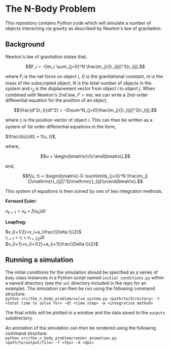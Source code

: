 # The N-Body Problem

This repository contains Python code which will simulate a number of objects interacting via gravity as described by Newton's law of gravitation.

## Background
Newton's law of gravitation states that,

$$F_i = -Gm_i \sum_{j=0}^N \frac{m_j}{|r_{ij}|^3}r_{ij},$$

where $F_i$ is the net force on object $i$, $G$ is the gravitational constant, $m$ is the mass of the subscripted object, $N$ is the total number of objects in the system and $r_{ij}$ is the displacement vector from object $i$ to object $j$.
When combined with Newton's 2nd law, $F=ma$, we can write a 2nd-order differential equation for the position of an object,

$$\frac{d^2r_i}{dt^2} = -G\sum^N_{j=0}\frac{m_j}{|r_{ij}|^3}r_{ij},$$

where $r_i$ is the position vector of object $i$. This can then be written as a system of 1st order differential equations in the form,

$\frac{du}{dt} = f(u, t)$,

where,
```math
u = \begin{bmatrix}v\\r\end{bmatrix},
```
and,
```math
f(u, t) = \begin{bmatrix}-G \sum\limits_{j=0}^N \frac{m_j}{|\mathrm{r}_{ij}|^3}\mathrm{r}_{ij}\\v\end{bmatrix}.
```
This system of equations is then solved by one of two integration methods.

**Forward Euler:**

$u_{k+1} = u_k + f(u_k)\Delta t$

**Leapfrog:**

$v_{i+1/2}=v_i+a_i\frac{\Delta t}{2}$\
$r_{i+1}=r_i+v_{i+1/2}\Delta t$\
$v_{i+1}=v_{i+1/2}+a_{i+1}\frac{\Delta t}{2}$

## Running a simulation
The initial conditions for the simulation should be specified as a series of `Body` class instances in a Python script named `initial_conditions.py` within a named directory (see the `sol` directory included in the repo for an example).
The simulation can then be run using the following command structure:\
`python src/the_n_body_problem/solve_system.py <path/to/directory> -t <total time to solve for> -dt <time step> -m <integration method>`

The final orbits will be plotted in a window and the data saved to the `outputs` subdirectory.

An animation of the simulation can then be rendered using the following command structure:\
`python src/the_n_body_problem/render_animation.py <path/to/output/file> -f <fps> -d <dpi>`
